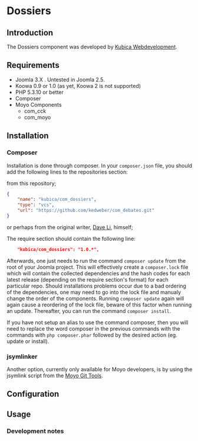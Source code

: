 # Dossiers

## Introduction

The Dossiers component was developed by [Kubica Webdevelopment](http://www.kubica.nl).

## Requirements

* Joomla 3.X . Untested in Joomla 2.5.
* Koowa 0.9 or 1.0 (as yet, Koowa 2 is not supported)
* PHP 5.3.10 or better
* Composer
* Moyo Components
    * com_cck
    * com_moyo

## Installation

### Composer

Installation is done through composer. In your `composer.json` file, you should add the following lines to the repositories
section:

from this repository;

```json
{
    "name": "kubica/com_dossiers",
    "type": "vcs",
    "url": "https://github.com/kedweber/com_debates.git"
}
```

or perhaps from the original writer, [Dave Li](https://github.com/daveli), himself;

The require section should contain the following line:

```json
    "kubica/com_dossiers": "1.0.*",
```

Afterwards, one just needs to run the command `composer update` from the root of your Joomla project. This will 
effectively create a `composer.lock` file which will contain the collected dependencies and the hash codes for 
each latest release \(depending on the require section's format\) for each particular repo. Should installations 
problems occur due to a bad ordering of the dependencies, one may need to go into the lock file and manualy change 
the order of the components. Running `composer update` again will again cause a reordering of the lock file, beware of this factor when running an update. Thereafter, you can run the command `composer install`. 

If you have not setup an alias to use the command composer, then you will need to replace the word composer in the previous commands with the 
commands with `php composer.phar` followed by the desired action \(eg. update or install\).

### jsymlinker

Another option, currently only available for Moyo developers, is by using the jsymlink script from the [Moyo Git
Tools](https://github.com/derjoachim/moyo-git-tools).

## Configuration

## Usage

### Development notes


